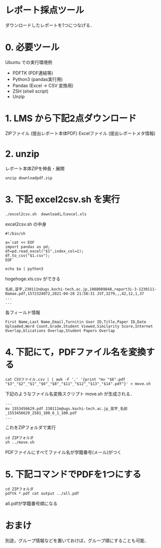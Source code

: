 # レポート採点ツール

ダウンロードしたレポートを1つにつなげる．

# 0. 必要ツール

Ubuntu での実行環境例 

- PDFTK (PDF連結等)
- Python3 (pandas実行用)
- Pandas (Excel -> CSV 変換用)
- ZSH (shell script)
- Unzip

# 1. LMS から下記2点ダウンロード

ZIPファイル (提出レポート本体PDF)
Excelファイル (提出レポートメタ情報)

# 2. unzip

レポート本体ZIPを伸長・展開

```
unzip downloadpdf.zip
```

# 3. 下記 excel2csv.sh を実行

```
./excel2csv.sh  downloadしたexcel.xls
```

excel2csv.sh の中身
```
#!/bin/sh

a=`cat << EOF
import pandas as pd;
df=pd.read_excel("$1",index_col=1);
df.to_csv("$1.csv");
EOF`

echo $a | python3
```

hogehoge.xls.csv ができる

```
名前,苗字,230111n@ugs.kochi-tech.ac.jp,1088089848,report3i-3-1230111-Namae.pdf,1572324072,2021-04-28 21:58:31 JST,3279,,,42,12,1,37
...
...
```
各フィールド情報
```
First Name,Last Name,Email,Turnitin User ID,Title,Paper ID,Date Uploaded,Word Count,Grade,Student Viewed,Similarity Score,Internet Overlap,blications Overlap,Student Papers Overlap
```

# 4. 下記にて，PDFファイル名を変換する


```
cat CSVファイル.csv | | awk -F ',' '{print "mv "$6".pdf "$3"_"$2"_"$1"_"$6"_"$8"_"$11"_"$12"_"$13"_"$14".pdf"}' > move.sh
```

下記のようなファイル名変換スクリプト move.sh が生成される． 

```
...
mv 1553456629.pdf 230111m@ugs.kochi-tech.ac.jp_苗字_名前_1553456629_2581_100_6_1_100.pdf
...
```
これをZIPフォルダで実行
```
cd ZIPフォルダ
sh ../move.sh
```

PDFファイルにすべてファイル名が学籍番号(メール)がつく

# 5. 下記コマンドでPDFを1つにする

```
cd ZIPフォルダ
pdftk *.pdf cat output ../all.pdf
```

all.pdfが学籍番号順になる

# おまけ

別途，グループ情報などを置いておけば，グループ順にすることも可能．

